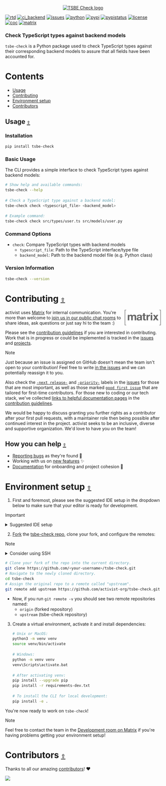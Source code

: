<div align="center">
  <a href="https://github.com/activist-org/tsbe-check"><img src="https://raw.githubusercontent.com/activist-org/tsbe-check/main/.github/resources/TSBECheckGitHubBanner.png" width=1024 alt="TSBE Check logo"></a>
</div>

[![rtd](https://img.shields.io/readthedocs/tsbe-check.svg?label=%20&logo=read-the-docs&logoColor=ffffff)](http://tsbe-check.readthedocs.io/en/latest/)
[![ci_backend](https://img.shields.io/github/actions/workflow/status/activist-org/tsbe-check/pr_ci.yaml?branch=main&label=%20&logo=pytest&logoColor=ffffff)](https://github.com/activist-org/tsbe-check/actions/workflows/pr_ci_backend.yaml)
[![issues](https://img.shields.io/github/issues/activist-org/tsbe-check?label=%20&logo=github)](https://github.com/activist-org/tsbe-check/issues)
[![python](https://img.shields.io/badge/Python-4B8BBE.svg?logo=python&logoColor=ffffff)](https://github.com/activist-org/tsbe-check/blob/main/CONTRIBUTING.md)
[![pypi](https://img.shields.io/pypi/v/tsbe-check.svg?label=%20&color=4B8BBE)](https://pypi.org/project/tsbe-check/)
[![pypistatus](https://img.shields.io/pypi/status/tsbe-check.svg?label=%20)](https://pypi.org/project/tsbe-check/)
[![license](https://img.shields.io/github/license/activist-org/tsbe-check.svg?label=%20)](https://github.com/activist-org/tsbe-check/blob/main/LICENSE.txt)
[![coc](https://img.shields.io/badge/Contributor%20Covenant-ff69b4.svg)](https://github.com/activist-org/tsbe-check/blob/main/.github/CODE_OF_CONDUCT.md)
[![matrix](https://img.shields.io/badge/Matrix-000000.svg?logo=matrix&logoColor=ffffff)](https://matrix.to/#/#activist_community:matrix.org)

### Check TypeScript types against backend models

`tsbe-check` is a Python package used to check TypeScript types against their corresponding backend models to assure that all fields have been accounted for.

<a id="contents"></a>

# **Contents**

- [Usage](#usage-)
- [Contributing](#contributing-)
- [Environment setup](#environment-setup)
- [Contributors](#contributors-)

<a id="usage"></a>

## Usage [`⇧`](#contents)

### Installation

```bash
pip install tsbe-check
```

### Basic Usage

The CLI provides a simple interface to check TypeScript types against backend models:

```bash
# Show help and available commands:
tsbe-check --help

# Check a TypeScript type against a backend model:
tsbe-check check <typescript_file> <backend_model>

# Example command:
tsbe-check check src/types/user.ts src/models/user.py
```

### Command Options

- `check`: Compare TypeScript types with backend models
  - `typescript_file`: Path to the TypeScript interface/type file
  - `backend_model`: Path to the backend model file (e.g. Python class)

### Version Information

```bash
tsbe-check --version
```

<a id="contributing"></a>

# Contributing [`⇧`](#contents)

<a href="https://matrix.to/#/#activist_community:matrix.org"><img src="https://raw.githubusercontent.com/activist-org/Organization/main/resources/images/logos/MatrixLogoGrey.png" height="50" alt="Public Matrix Chat" align="right"></a>

activist uses [Matrix](https://matrix.org/) for internal communication. You're more than welcome to [join us in our public chat rooms](https://matrix.to/#/#activist_community:matrix.org) to share ideas, ask questions or just say hi to the team :)

Please see the [contribution guidelines](CONTRIBUTING.md) if you are interested in contributing. Work that is in progress or could be implemented is tracked in the [issues](https://github.com/activist-org/tsbe-check/issues) and [projects](https://github.com/activist-org/tsbe-check/projects).

> [!NOTE]
> Just because an issue is assigned on GitHub doesn't mean the team isn't open to your contribution! Feel free to write [in the issues](https://github.com/activist-org/tsbe-check/issues) and we can potentially reassign it to you.

Also check the [`-next release-`](https://github.com/activist-org/tsbe-check/labels/-next%20release-) and [`-priority-`](https://github.com/activist-org/tsbe-check/labels/-priority-) labels in the [issues](https://github.com/activist-org/tsbe-check/issues) for those that are most important, as well as those marked [`good first issue`](https://github.com/activist-org/tsbe-check/issues?q=is%3Aissue+is%3Aopen+label%3A%22good+first+issue%22) that are tailored for first-time contributors. For those new to coding or our tech stack, we've collected [links to helpful documentation pages](CONTRIBUTING.md#learning-the-tech-stack-) in the [contribution guidelines](CONTRIBUTING.md).

We would be happy to discuss granting you further rights as a contributor after your first pull requests, with a maintainer role then being possible after continued interest in the project. activist seeks to be an inclusive, diverse and supportive organization. We'd love to have you on the team!

<a id="how-you-can-help"></a>

## How you can help [`⇧`](#contents)

- [Reporting bugs](https://github.com/activist-org/tsbe-check/issues/new?assignees=&labels=bug&template=bug_report.yml) as they're found 🐞
- Working with us on [new features](https://github.com/activist-org/tsbe-check/issues?q=is%3Aissue+is%3Aopen+label%3Afeature) ✨
- [Documentation](https://github.com/activist-org/tsbe-check/issues?q=is%3Aissue+is%3Aopen+label%3Adocumentation) for onboarding and project cohesion 📝

<a id="environment-setup"></a>

# Environment setup [`⇧`](#contents)

1. First and foremost, please see the suggested IDE setup in the dropdown below to make sure that your editor is ready for development.

> [!IMPORTANT]
>
> <details><summary>Suggested IDE setup</summary>
>
> <p>
>
> VS Code
>
> Install the following extensions:
>
> - [charliermarsh.ruff](https://marketplace.visualstudio.com/items?itemName=charliermarsh.ruff)
> - [streetsidesoftware.code-spell-checker](https://marketplace.visualstudio.com/items?itemName=streetsidesoftware.code-spell-checker)
>
> </p>
> </details>

2. [Fork](https://docs.github.com/en/get-started/quickstart/fork-a-repo) the [tsbe-check repo](https://github.com/activist-org/tsbe-check), clone your fork, and configure the remotes:

> [!NOTE]
>
> <details><summary>Consider using SSH</summary>
>
> <p>
>
> Alternatively to using HTTPS as in the instructions below, consider SSH to interact with GitHub from the terminal. SSH allows you to connect without a user-pass authentication flow.
>
> To run git commands with SSH, remember then to substitute the HTTPS URL, `https://github.com/...`, with the SSH one, `git@github.com:...`.
>
> - e.g. Cloning now becomes `git clone git@github.com:<your-username>/tsbe-check.git`
>
> GitHub also has their documentation on how to [Generate a new SSH key](https://docs.github.com/en/authentication/connecting-to-github-with-ssh/generating-a-new-ssh-key-and-adding-it-to-the-ssh-agent) 🔑
>
> </p>
> </details>

```bash
# Clone your fork of the repo into the current directory.
git clone https://github.com/<your-username>/tsbe-check.git
# Navigate to the newly cloned directory.
cd tsbe-check
# Assign the original repo to a remote called "upstream".
git remote add upstream https://github.com/activist-org/tsbe-check.git
```

- Now, if you run `git remote -v` you should see two remote repositories named:
  - `origin` (forked repository)
  - `upstream` (tsbe-check repository)

3. Create a virtual environment, activate it and install dependencies:

   ```bash
   # Unix or MacOS:
   python3 -m venv venv
   source venv/bin/activate

   # Windows:
   python -m venv venv
   venv\Scripts\activate.bat

   # After activating venv:
   pip install --upgrade pip
   pip install -r requirements-dev.txt

   # To install the CLI for local development:
   pip install -e .
   ```

You're now ready to work on `tsbe-check`!

> [!NOTE]
> Feel free to contact the team in the [Development room on Matrix](https://matrix.to/#/!CRgLpGeOBNwxYCtqmK:matrix.org?via=matrix.org&via=acter.global&via=chat.0x7cd.xyz) if you're having problems getting your environment setup!

<a id="contributors"></a>

# Contributors [`⇧`](#contents)

Thanks to all our amazing [contributors](https://github.com/activist-org/tsbe-check/graphs/contributors)! ❤️

<a href="https://github.com/activist-org/tsbe-check/graphs/contributors">
  <img src="https://contrib.rocks/image?repo=activist-org/tsbe-check" />
</a>
